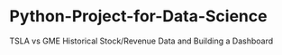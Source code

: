 # Python-Project-for-Data-Science
TSLA vs GME Historical Stock/Revenue Data and Building a Dashboard
